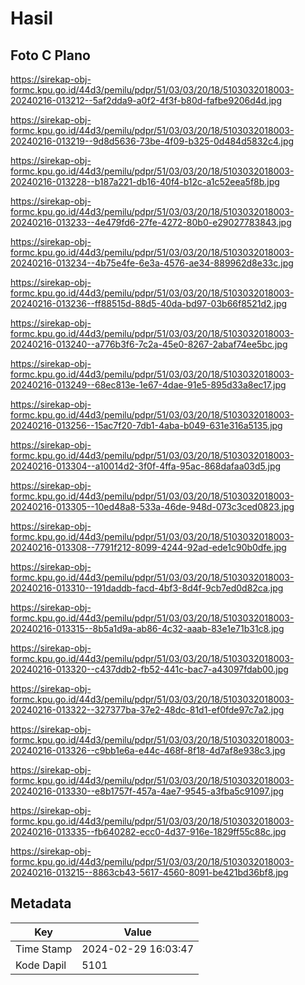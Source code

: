 # Hasil

## Foto C Plano

https://sirekap-obj-formc.kpu.go.id/44d3/pemilu/pdpr/51/03/03/20/18/5103032018003-20240216-013212--5af2dda9-a0f2-4f3f-b80d-fafbe9206d4d.jpg

https://sirekap-obj-formc.kpu.go.id/44d3/pemilu/pdpr/51/03/03/20/18/5103032018003-20240216-013219--9d8d5636-73be-4f09-b325-0d484d5832c4.jpg

https://sirekap-obj-formc.kpu.go.id/44d3/pemilu/pdpr/51/03/03/20/18/5103032018003-20240216-013228--b187a221-db16-40f4-b12c-a1c52eea5f8b.jpg

https://sirekap-obj-formc.kpu.go.id/44d3/pemilu/pdpr/51/03/03/20/18/5103032018003-20240216-013233--4e479fd6-27fe-4272-80b0-e29027783843.jpg

https://sirekap-obj-formc.kpu.go.id/44d3/pemilu/pdpr/51/03/03/20/18/5103032018003-20240216-013234--4b75e4fe-6e3a-4576-ae34-889962d8e33c.jpg

https://sirekap-obj-formc.kpu.go.id/44d3/pemilu/pdpr/51/03/03/20/18/5103032018003-20240216-013236--ff88515d-88d5-40da-bd97-03b66f8521d2.jpg

https://sirekap-obj-formc.kpu.go.id/44d3/pemilu/pdpr/51/03/03/20/18/5103032018003-20240216-013240--a776b3f6-7c2a-45e0-8267-2abaf74ee5bc.jpg

https://sirekap-obj-formc.kpu.go.id/44d3/pemilu/pdpr/51/03/03/20/18/5103032018003-20240216-013249--68ec813e-1e67-4dae-91e5-895d33a8ec17.jpg

https://sirekap-obj-formc.kpu.go.id/44d3/pemilu/pdpr/51/03/03/20/18/5103032018003-20240216-013256--15ac7f20-7db1-4aba-b049-631e316a5135.jpg

https://sirekap-obj-formc.kpu.go.id/44d3/pemilu/pdpr/51/03/03/20/18/5103032018003-20240216-013304--a10014d2-3f0f-4ffa-95ac-868dafaa03d5.jpg

https://sirekap-obj-formc.kpu.go.id/44d3/pemilu/pdpr/51/03/03/20/18/5103032018003-20240216-013305--10ed48a8-533a-46de-948d-073c3ced0823.jpg

https://sirekap-obj-formc.kpu.go.id/44d3/pemilu/pdpr/51/03/03/20/18/5103032018003-20240216-013308--7791f212-8099-4244-92ad-ede1c90b0dfe.jpg

https://sirekap-obj-formc.kpu.go.id/44d3/pemilu/pdpr/51/03/03/20/18/5103032018003-20240216-013310--191daddb-facd-4bf3-8d4f-9cb7ed0d82ca.jpg

https://sirekap-obj-formc.kpu.go.id/44d3/pemilu/pdpr/51/03/03/20/18/5103032018003-20240216-013315--8b5a1d9a-ab86-4c32-aaab-83e1e71b31c8.jpg

https://sirekap-obj-formc.kpu.go.id/44d3/pemilu/pdpr/51/03/03/20/18/5103032018003-20240216-013320--c437ddb2-fb52-441c-bac7-a43097fdab00.jpg

https://sirekap-obj-formc.kpu.go.id/44d3/pemilu/pdpr/51/03/03/20/18/5103032018003-20240216-013322--327377ba-37e2-48dc-81d1-ef0fde97c7a2.jpg

https://sirekap-obj-formc.kpu.go.id/44d3/pemilu/pdpr/51/03/03/20/18/5103032018003-20240216-013326--c9bb1e6a-e44c-468f-8f18-4d7af8e938c3.jpg

https://sirekap-obj-formc.kpu.go.id/44d3/pemilu/pdpr/51/03/03/20/18/5103032018003-20240216-013330--e8b1757f-457a-4ae7-9545-a3fba5c91097.jpg

https://sirekap-obj-formc.kpu.go.id/44d3/pemilu/pdpr/51/03/03/20/18/5103032018003-20240216-013335--fb640282-ecc0-4d37-916e-1829ff55c88c.jpg

https://sirekap-obj-formc.kpu.go.id/44d3/pemilu/pdpr/51/03/03/20/18/5103032018003-20240216-013215--8863cb43-5617-4560-8091-be421bd36bf8.jpg


## Metadata

| Key        | Value               |
| ---------- | ------------------- |
| Time Stamp | 2024-02-29 16:03:47 |
| Kode Dapil | 5101                |




